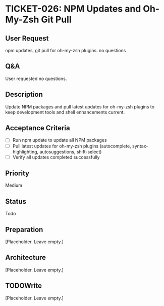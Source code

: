 # TICKET-026: NPM Updates and Oh-My-Zsh Git Pull

## User Request
npm updates, git pull for oh-my-zsh plugins. no questions

## Q&A
User requested no questions.

## Description
Update NPM packages and pull latest updates for oh-my-zsh plugins to keep development tools and shell enhancements current.

## Acceptance Criteria
- [ ] Run npm update to update all NPM packages
- [ ] Pull latest updates for oh-my-zsh plugins (autocomplete, syntax-highlighting, autosuggestions, shift-select)
- [ ] Verify all updates completed successfully

## Priority
Medium

## Status
Todo

## Preparation
[Placeholder. Leave empty.]

## Architecture
[Placeholder. Leave empty.]

## TODOWrite
[Placeholder. Leave empty.]